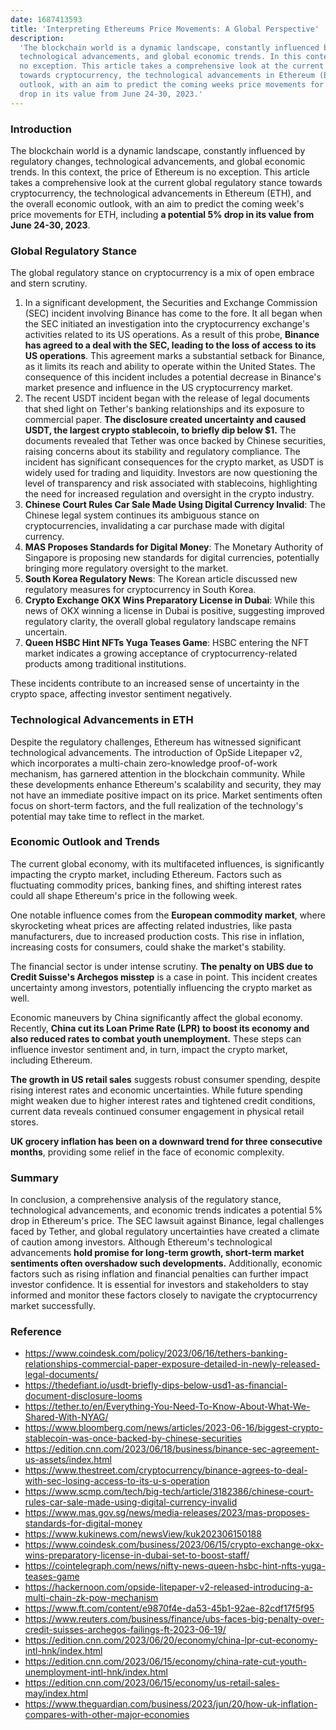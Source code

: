 ```yaml
---
date: 1687413593
title: 'Interpreting Ethereums Price Movements: A Global Perspective'
description:
  'The blockchain world is a dynamic landscape, constantly influenced by regulatory changes,
  technological advancements, and global economic trends. In this context, the price of Ethereum is
  no exception. This article takes a comprehensive look at the current global regulatory stance
  towards cryptocurrency, the technological advancements in Ethereum (ETH), and the overall economic
  outlook, with an aim to predict the coming weeks price movements for ETH, including a potential 5%
  drop in its value from June 24-30, 2023.'
---
```


### **Introduction**

The blockchain world is a dynamic landscape, constantly influenced by regulatory changes,
technological advancements, and global economic trends. In this context, the price of Ethereum is no
exception. This article takes a comprehensive look at the current global regulatory stance towards
cryptocurrency, the technological advancements in Ethereum (ETH), and the overall economic outlook,
with an aim to predict the coming week's price movements for ETH, including **a potential 5% drop in
its value from June 24-30, 2023**.

### **Global Regulatory Stance**

The global regulatory stance on cryptocurrency is a mix of open embrace and stern scrutiny.

1. In a significant development, the Securities and Exchange Commission (SEC) incident involving
   Binance has come to the fore. It all began when the SEC initiated an investigation into the
   cryptocurrency exchange's activities related to its US operations. As a result of this probe,
   **Binance has agreed to a deal with the SEC, leading to the loss of access to its US
   operations**. This agreement marks a substantial setback for Binance, as it limits its reach and
   ability to operate within the United States. The consequence of this incident includes a
   potential decrease in Binance's market presence and influence in the US cryptocurrency market.
2. The recent USDT incident began with the release of legal documents that shed light on Tether's
   banking relationships and its exposure to commercial paper. **The disclosure created uncertainty
   and caused USDT, the largest crypto stablecoin, to briefly dip below $1.** The documents revealed
   that Tether was once backed by Chinese securities, raising concerns about its stability and
   regulatory compliance. The incident has significant consequences for the crypto market, as USDT
   is widely used for trading and liquidity. Investors are now questioning the level of transparency
   and risk associated with stablecoins, highlighting the need for increased regulation and
   oversight in the crypto industry.
3. **Chinese Court Rules Car Sale Made Using Digital Currency Invalid**: The Chinese legal system
   continues its ambiguous stance on cryptocurrencies, invalidating a car purchase made with digital
   currency.
4. **MAS Proposes Standards for Digital Money**: The Monetary Authority of Singapore is proposing
   new standards for digital currencies, potentially bringing more regulatory oversight to the
   market.
5. **South Korea Regulatory News**: The Korean article discussed new regulatory measures for
   cryptocurrency in South Korea.
6. **Crypto Exchange OKX Wins Preparatory License in Dubai**: While this news of OKX winning a
   license in Dubai is positive, suggesting improved regulatory clarity, the overall global
   regulatory landscape remains uncertain.
7. **Queen HSBC Hint NFTs Yuga Teases Game**: HSBC entering the NFT market indicates a growing
   acceptance of cryptocurrency-related products among traditional institutions.

These incidents contribute to an increased sense of uncertainty in the crypto space, affecting
investor sentiment negatively.

### **Technological Advancements in ETH**

Despite the regulatory challenges, Ethereum has witnessed significant technological advancements.
The introduction of OpSide Litepaper v2, which incorporates a multi-chain zero-knowledge
proof-of-work mechanism, has garnered attention in the blockchain community. While these
developments enhance Ethereum's scalability and security, they may not have an immediate positive
impact on its price. Market sentiments often focus on short-term factors, and the full realization
of the technology's potential may take time to reflect in the market.

### **Economic Outlook and Trends**

The current global economy, with its multifaceted influences, is significantly impacting the crypto
market, including Ethereum. Factors such as fluctuating commodity prices, banking fines, and
shifting interest rates could all shape Ethereum's price in the following week.

One notable influence comes from the **European commodity market**, where skyrocketing wheat prices
are affecting related industries, like pasta manufacturers, due to increased production costs. This
rise in inflation, increasing costs for consumers, could shake the market's stability.

The financial sector is under intense scrutiny. **The penalty on UBS due to Credit Suisse's Archegos
misstep** is a case in point. This incident creates uncertainty among investors, potentially
influencing the crypto market as well.

Economic maneuvers by China significantly affect the global economy. Recently, **China cut its Loan
Prime Rate (LPR) to boost its economy and also reduced rates to combat youth unemployment.** These
steps can influence investor sentiment and, in turn, impact the crypto market, including Ethereum.

**The growth in US retail sales** suggests robust consumer spending, despite rising interest rates
and economic uncertainties. While future spending might weaken due to higher interest rates and
tightened credit conditions, current data reveals continued consumer engagement in physical retail
stores.

**UK grocery inflation has been on a downward trend for three consecutive months**, providing some
relief in the face of economic complexity.

### **Summary**

In conclusion, a comprehensive analysis of the regulatory stance, technological advancements, and
economic trends indicates a potential 5% drop in Ethereum's price. The SEC lawsuit against Binance,
legal challenges faced by Tether, and global regulatory uncertainties have created a climate of
caution among investors. Although Ethereum's technological advancements **hold promise for long-term
growth, short-term market sentiments often overshadow such developments.** Additionally, economic
factors such as rising inflation and financial penalties can further impact investor confidence. It
is essential for investors and stakeholders to stay informed and monitor these factors closely to
navigate the cryptocurrency market successfully.

### **Reference**

- https://www.coindesk.com/policy/2023/06/16/tethers-banking-relationships-commercial-paper-exposure-detailed-in-newly-released-legal-documents/
- https://thedefiant.io/usdt-briefly-dips-below-usd1-as-financial-document-disclosure-looms
- https://tether.to/en/Everything-You-Need-To-Know-About-What-We-Shared-With-NYAG/
- https://www.bloomberg.com/news/articles/2023-06-16/biggest-crypto-stablecoin-was-once-backed-by-chinese-securities
- https://edition.cnn.com/2023/06/18/business/binance-sec-agreement-us-assets/index.html
- https://www.thestreet.com/cryptocurrency/binance-agrees-to-deal-with-sec-losing-access-to-its-u-s-operation
- https://www.scmp.com/tech/big-tech/article/3182386/chinese-court-rules-car-sale-made-using-digital-currency-invalid
- https://www.mas.gov.sg/news/media-releases/2023/mas-proposes-standards-for-digital-money
- https://www.kukinews.com/newsView/kuk202306150188
- https://www.coindesk.com/business/2023/06/15/crypto-exchange-okx-wins-preparatory-license-in-dubai-set-to-boost-staff/
- https://cointelegraph.com/news/nifty-news-queen-hsbc-hint-nfts-yuga-teases-game
- https://hackernoon.com/opside-litepaper-v2-released-introducing-a-multi-chain-zk-pow-mechanism
- https://www.ft.com/content/e9870f4e-da53-45b1-92ae-82cdf17f5f95
- https://www.reuters.com/business/finance/ubs-faces-big-penalty-over-credit-suisses-archegos-failings-ft-2023-06-19/
- https://edition.cnn.com/2023/06/20/economy/china-lpr-cut-economy-intl-hnk/index.html
- https://edition.cnn.com/2023/06/15/economy/china-rate-cut-youth-unemployment-intl-hnk/index.html
- https://edition.cnn.com/2023/06/15/economy/us-retail-sales-may/index.html
- https://www.theguardian.com/business/2023/jun/20/how-uk-inflation-compares-with-other-major-economies
